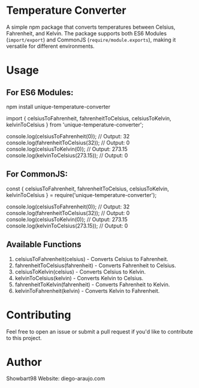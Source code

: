 # Temperature Converter

A simple npm package that converts temperatures between Celsius, Fahrenheit, and Kelvin. The package supports both ES6 Modules (`import/export`) and CommonJS (`require/module.exports`), making it versatile for different environments.

# Usage

## For ES6 Modules:

npm install unique-temperature-converter

import { celsiusToFahrenheit, fahrenheitToCelsius, celsiusToKelvin, kelvinToCelsius } from 'unique-temperature-converter';

console.log(celsiusToFahrenheit(0)); // Output: 32
console.log(fahrenheitToCelsius(32)); // Output: 0
console.log(celsiusToKelvin(0)); // Output: 273.15
console.log(kelvinToCelsius(273.15)); // Output: 0


## For CommonJS:

const { celsiusToFahrenheit, fahrenheitToCelsius, celsiusToKelvin, kelvinToCelsius } = require('unique-temperature-converter');

console.log(celsiusToFahrenheit(0)); // Output: 32
console.log(fahrenheitToCelsius(32)); // Output: 0
console.log(celsiusToKelvin(0)); // Output: 273.15
console.log(kelvinToCelsius(273.15)); // Output: 0


## Available Functions

1. celsiusToFahrenheit(celsius) - Converts Celsius to Fahrenheit.
2. fahrenheitToCelsius(fahrenheit) - Converts Fahrenheit to Celsius.
3. celsiusToKelvin(celsius) - Converts Celsius to Kelvin.
4. kelvinToCelsius(kelvin) - Converts Kelvin to Celsius.
5. fahrenheitToKelvin(fahrenheit) - Converts Fahrenheit to Kelvin.
6. kelvinToFahrenheit(kelvin) - Converts Kelvin to Fahrenheit.

# Contributing

Feel free to open an issue or submit a pull request if you'd like to contribute to this project.

# Author

Showbart98
Website: diego-araujo.com